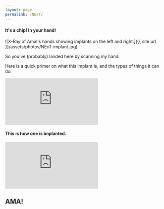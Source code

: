 ```yaml
---
layout: page
permalink: /NExT/
---
```


#### It's a chip! In your hand!

![X-Ray of Amal's hands showing implants on the left and right.]({{ site.url }}/assets/photos/NExT-implant.jpg)

<p>So you've (probably) landed here by scanning my hand.</p>

<p>Here is a quick primer on what this implant is, and the types of things it can do.</p>

<p><div class="container">
<iframe class="responsive-iframe" src="https://www.youtube.com/embed/Gs0bVs8QuWE" title="YouTube video player" frameborder="0" allow="accelerometer; autoplay; clipboard-write; encrypted-media; gyroscope; picture-in-picture" allowfullscreen></iframe>
</div></p>


#### This is how one is implanted.

<p><div class="container">
<iframe class="responsive-iframe" src="https://www.youtube.com/embed/SZiRISGdQ4g?t=680" title="YouTube video player" frameborder="0" allow="accelerometer; autoplay; clipboard-write; encrypted-media; gyroscope; picture-in-picture" allowfullscreen></iframe>
</div></p>

## AMA!




